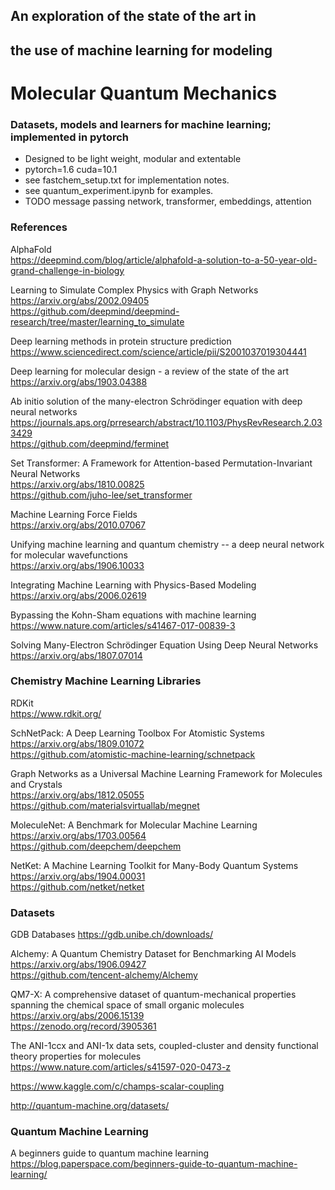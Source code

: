 ## An exploration of the state of the art in
## the use of machine learning for modeling
# Molecular Quantum Mechanics  

### Datasets, models and learners for machine learning; implemented in pytorch 
* Designed to be light weight, modular and extentable
* pytorch=1.6 cuda=10.1
* see fastchem_setup.txt for implementation notes.
* see quantum_experiment.ipynb for examples.
* TODO message passing network, transformer, embeddings, attention

### References 

AlphaFold  
https://deepmind.com/blog/article/alphafold-a-solution-to-a-50-year-old-grand-challenge-in-biology

Learning to Simulate Complex Physics with Graph Networks  
https://arxiv.org/abs/2002.09405  
https://github.com/deepmind/deepmind-research/tree/master/learning_to_simulate

Deep learning methods in protein structure prediction  
https://www.sciencedirect.com/science/article/pii/S2001037019304441

Deep learning for molecular design - a review of the state of the art  
https://arxiv.org/abs/1903.04388

Ab initio solution of the many-electron Schrödinger equation with deep neural networks  
https://journals.aps.org/prresearch/abstract/10.1103/PhysRevResearch.2.033429  
https://github.com/deepmind/ferminet

Set Transformer: A Framework for Attention-based Permutation-Invariant Neural Networks  
https://arxiv.org/abs/1810.00825  
https://github.com/juho-lee/set_transformer

Machine Learning Force Fields  
https://arxiv.org/abs/2010.07067

Unifying machine learning and quantum chemistry -- a deep neural network for molecular wavefunctions  
https://arxiv.org/abs/1906.10033

Integrating Machine Learning with Physics-Based Modeling  
https://arxiv.org/abs/2006.02619

Bypassing the Kohn-Sham equations with machine learning  
https://www.nature.com/articles/s41467-017-00839-3

Solving Many-Electron Schrödinger Equation Using Deep Neural Networks  
https://arxiv.org/abs/1807.07014

### Chemistry Machine Learning Libraries 

RDKit  
https://www.rdkit.org/

SchNetPack: A Deep Learning Toolbox For Atomistic Systems  
https://arxiv.org/abs/1809.01072  
https://github.com/atomistic-machine-learning/schnetpack

Graph Networks as a Universal Machine Learning Framework for Molecules and Crystals  
https://arxiv.org/abs/1812.05055  
https://github.com/materialsvirtuallab/megnet

MoleculeNet: A Benchmark for Molecular Machine Learning  
https://arxiv.org/abs/1703.00564  
https://github.com/deepchem/deepchem

NetKet: A Machine Learning Toolkit for Many-Body Quantum Systems  
https://arxiv.org/abs/1904.00031  
https://github.com/netket/netket

### Datasets 

GDB Databases
https://gdb.unibe.ch/downloads/

Alchemy: A Quantum Chemistry Dataset for Benchmarking AI Models
https://arxiv.org/abs/1906.09427  
https://github.com/tencent-alchemy/Alchemy

QM7-X: A comprehensive dataset of quantum-mechanical properties spanning the chemical space of small organic molecules  
https://arxiv.org/abs/2006.15139  
https://zenodo.org/record/3905361

The ANI-1ccx and ANI-1x data sets, coupled-cluster and density functional theory properties for molecules  
https://www.nature.com/articles/s41597-020-0473-z

https://www.kaggle.com/c/champs-scalar-coupling 

http://quantum-machine.org/datasets/ 

### Quantum Machine Learning 

A beginners guide to quantum machine learning  
https://blog.paperspace.com/beginners-guide-to-quantum-machine-learning/

